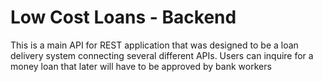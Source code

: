 # Low Cost Loans - Backend
This is a main API for REST application that was designed to be a loan delivery system connecting several different APIs. Users can inquire for a money loan that later will have to be approved by bank workers
